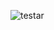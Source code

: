 ![testar](https://user-images.githubusercontent.com/6175226/99765208-51983280-2add-11eb-872d-40d9c8374592.gif)


